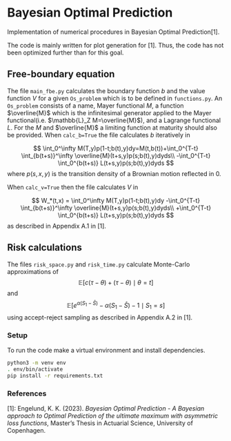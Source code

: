# Bayesian Optimal Prediction
Implementation of numerical procedures in Bayesian Optimal Prediction[1].

The code is mainly written for plot generation for [1]. Thus, the code has not been optimized further than for this goal.

## Free-boundary equation
The file `main_fbe.py` calculates the boundary function $b$ and the value function $V$ for a given `Os_problem` which is to be defined in `functions.py`. An `Os_problem` consists of a name, Mayer functional $M$, a function $\overline{M}$ which is the infinitesimal generator applied to the Mayer functional(i.e. $\mathbb{L}_Z M=\overline{M}$), and a Lagrange functional $L$. For the $M$ and $\overline{M}$ a limiting function at maturity should also be provided.
When `calc_b=True` the file calculates $b$ iteratively in 
<!-- ![equation](https://latex.codecogs.com/svg.image?&space;\begin{aligned}&space;&space;&space;&space;\int_0^\infty&space;M(T,y)p(1-t;b(t),y)dy&space;&space;&space;&space;=&M(t,b(t))\\&space;&space;&space;&space;&&plus;\int_0^{T-t}&space;\int_{b(t&plus;s)}^\infty&space;\overline{M}(t&plus;s,y)p(s;b(t),y)dyds\\&space;&space;&space;&space;&-\int_0^{T-t}&space;\int_0^{b(t&plus;s)}&space;L(t&plus;s,y)p(s;b(t),y)dyds\end{aligned}) -->
<!-- $$
\begin{aligned}
    \int_0^\infty M(T,y)p(1-t;b(t),y)dy
    =&M(t,b(t))\\
    &+\int_0^{T-t} \int_{b(t+s)}^\infty \overline{M}(t+s,y)p(s;b(t),y)dyds\\
    &-\int_0^{T-t} \int_0^{b(t+s)} L(t+s,y)p(s;b(t),y)dyds
\end{aligned}
$$ -->
$$
    \int_0^\infty M(T,y)p(1-t;b(t),y)dy=M(t,b(t))+\int_0^{T-t} \int_{b(t+s)}^\infty \overline{M}(t+s,y)p(s;b(t),y)dyds\\
    -\int_0^{T-t} \int_0^{b(t+s)} L(t+s,y)p(s;b(t),y)dyds
$$ 
where $p(s,x,y)$ is the transition density of a Brownian motion reflected in $0$. 

When `calc_v=True` then the file calculates $V$ in 
<!-- ![equation](https://latex.codecogs.com/svg.image?\begin{aligned}&space;&space;&space;&space;W_*(t,x)&space;=&&space;\int_0^\infty&space;M(T,y)p(1-t;b(t),y)dy\\&space;&space;&space;&space;&-\int_0^{T-t}&space;\int_{b(t&plus;s)}^\infty&space;\overline{M}(t&plus;s,y)p(s;b(t),y)dyds\\&space;&space;&space;&space;&&plus;\int_0^{T-t}&space;\int_0^{b(t&plus;s)}&space;L(t&plus;s,y)p(s;b(t),y)dyds\end{aligned}) -->
<!-- $$
\begin{aligned}
    W_*(t,x) =& \int_0^\infty M(T,y)p(1-t;b(t),y)dy\\
    &-\int_0^{T-t} \int_{b(t+s)}^\infty \overline{M}(t+s,y)p(s;b(t),y)dyds\\
    &+\int_0^{T-t} \int_0^{b(t+s)} L(t+s,y)p(s;b(t),y)dyds
\end{aligned}
$$ -->
$$
W_*(t,x) = \int_0^\infty M(T,y)p(1-t;b(t),y)dy
    -\int_0^{T-t} \int_{b(t+s)}^\infty \overline{M}(t+s,y)p(s;b(t),y)dyds\\
    +\int_0^{T-t} \int_0^{b(t+s)} L(t+s,y)p(s;b(t),y)dyds
$$
as described in Appendix A.1 in [1].

## Risk calculations
The files `risk_space.py` and `risk_time.py` calculate Monte-Carlo approximations of 
$$\mathbb{E}\left[c(\tau-\theta)+(\tau-\theta)\mid \theta = t\right]$$
and 
$$\mathbb{E}\left[e^{\alpha(S_1-\hat{S})}-\alpha(S_1-\hat{S})-1\mid S_1=s\right]$$
using accept-reject sampling as described in Appendix A.2 in [1].

### Setup
To run the code make a virtual environment and install dependencies.
```bash
python3 -m venv env
. env/bin/activate
pip install -r requirements.txt
```


### References
[1]: Engelund, K. K. (2023). *Bayesian Optimal Prediction - A Bayesian approach to Optimal Prediction of the ultimate maximum with asymmetric loss functions*, Master’s Thesis in Actuarial Science, University of Copenhagen.
